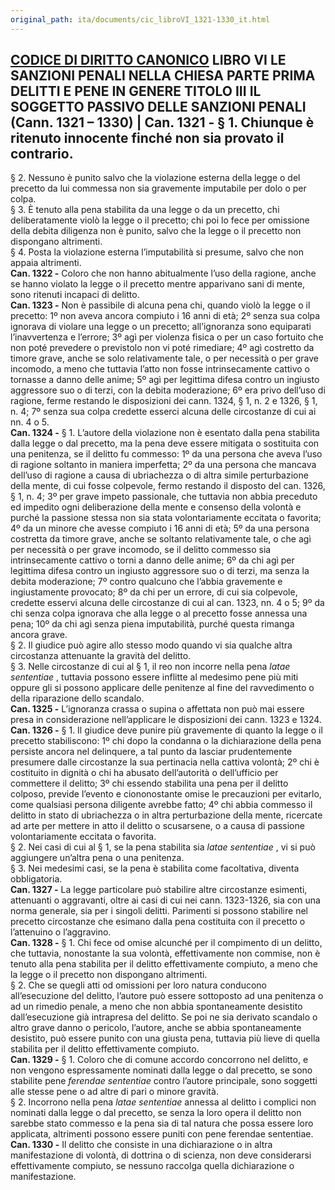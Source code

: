 ```yaml
---
original_path: ita/documents/cic_libroVI_1321-1330_it.html
---
```


**[CODICE DI DIRITTO CANONICO](../../cic_index_it.html)** LIBRO VI **LE SANZIONI PENALI NELLA CHIESA** PARTE PRIMA DELITTI E PENE IN GENERE TITOLO III **IL SOGGETTO PASSIVO DELLE SANZIONI PENALI** (**Cann. 1321 – 1330)** |  **Can. 1321 -** § 1. Chiunque è ritenuto innocente finché non sia provato il contrario.  
---  
§ 2. Nessuno è punito salvo che la violazione esterna della legge o del precetto da lui commessa non sia gravemente imputabile per dolo o per colpa.  
§ 3. È tenuto alla pena stabilita da una legge o da un precetto, chi deliberatamente violò la legge o il precetto; chi poi lo fece per omissione della debita diligenza non è punito, salvo che la legge o il precetto non dispongano altrimenti.  
§ 4. Posta la violazione esterna l’imputabilità si presume, salvo che non appaia altrimenti.  
**Can. 1322 -** Coloro che non hanno abitualmente l’uso della ragione, anche se hanno violato la legge o il precetto mentre apparivano sani di mente, sono ritenuti incapaci di delitto.  
**Can. 1323 -** Non è passibile di alcuna pena chi, quando violò la legge o il precetto: 1º non aveva ancora compiuto i 16 anni di età; 2º senza sua colpa ignorava di violare una legge o un precetto; all’ignoranza sono equiparati l’inavvertenza e l’errore; 3º agì per violenza fisica o per un caso fortuito che non poté prevedere o previstolo non vi poté rimediare; 4º agì costretto da timore grave, anche se solo relativamente tale, o per necessità o per grave incomodo, a meno che tuttavia l’atto non fosse intrinsecamente cattivo o tornasse a danno delle anime; 5º agì per legittima difesa contro un ingiusto aggressore suo o di terzi, con la debita moderazione; 6º era privo dell’uso di ragione, ferme restando le disposizioni dei cann. 1324, § 1, n. 2 e 1326, § 1, n. 4; 7º senza sua colpa credette esserci alcuna delle circostanze di cui ai nn. 4 o 5.  
**Can. 1324 -** § 1. L’autore della violazione non è esentato dalla pena stabilita dalla legge o dal precetto, ma la pena deve essere mitigata o sostituita con una penitenza, se il delitto fu commesso: 1º da una persona che aveva l’uso di ragione soltanto in maniera imperfetta; 2º da una persona che mancava dell’uso di ragione a causa di ubriachezza o di altra simile perturbazione della mente, di cui fosse colpevole, fermo restando il disposto del can. 1326, § 1, n. 4; 3º per grave impeto passionale, che tuttavia non abbia preceduto ed impedito ogni deliberazione della mente e consenso della volontà e purché la passione stessa non sia stata volontariamente eccitata o favorita; 4º da un minore che avesse compiuto i 16 anni di età; 5º da una persona costretta da timore grave, anche se soltanto relativamente tale, o che agì per necessità o per grave incomodo, se il delitto commesso sia intrinsecamente cattivo o torni a danno delle anime; 6º da chi agì per legittima difesa contro un ingiusto aggressore suo o di terzi, ma senza la debita moderazione; 7º contro qualcuno che l’abbia gravemente e ingiustamente provocato; 8º da chi per un errore, di cui sia colpevole, credette esservi alcuna delle circostanze di cui al can. 1323, nn. 4 o 5; 9º da chi senza colpa ignorava che alla legge o al precetto fosse annessa una pena; 10º da chi agì senza piena imputabilità, purché questa rimanga ancora grave.  
§ 2. Il giudice può agire allo stesso modo quando vi sia qualche altra circostanza attenuante la gravità del delitto.  
§ 3. Nelle circostanze di cui al § 1, il reo non incorre nella pena _latae sententiae_ , tuttavia possono essere inflitte al medesimo pene più miti oppure gli si possono applicare delle penitenze al fine del ravvedimento o della riparazione dello scandalo.  
**Can. 1325 -** L’ignoranza crassa o supina o affettata non può mai essere presa in considerazione nell’applicare le disposizioni dei cann. 1323 e 1324.  
**Can. 1326 -** § 1. Il giudice deve punire più gravemente di quanto la legge o il precetto stabiliscono: 1º chi dopo la condanna o la dichiarazione della pena persiste ancora nel delinquere, a tal punto da lasciar prudentemente presumere dalle circostanze la sua pertinacia nella cattiva volontà; 2º chi è costituito in dignità o chi ha abusato dell’autorità o dell’ufficio per commettere il delitto; 3º chi essendo stabilita una pena per il delitto colposo, previde l’evento e ciononostante omise le precauzioni per evitarlo, come qualsiasi persona diligente avrebbe fatto; 4º chi abbia commesso il delitto in stato di ubriachezza o in altra perturbazione della mente, ricercate ad arte per mettere in atto il delitto o scusarsene, o a causa di passione volontariamente eccitata o favorita.  
§ 2. Nei casi di cui al § 1, se la pena stabilita sia _latae sententiae_ , vi si può aggiungere un’altra pena o una penitenza.  
§ 3. Nei medesimi casi, se la pena è stabilita come facoltativa, diventa obbligatoria.  
**Can. 1327 -** La legge particolare può stabilire altre circostanze esimenti, attenuanti o aggravanti, oltre ai casi di cui nei cann. 1323-1326, sia con una norma generale, sia per i singoli delitti. Parimenti si possono stabilire nel precetto circostanze che esimano dalla pena costituita con il precetto o l’attenuino o l’aggravino.  
**Can. 1328 -** § 1. Chi fece od omise alcunché per il compimento di un delitto, che tuttavia, nonostante la sua volontà, effettivamente non commise, non è tenuto alla pena stabilita per il delitto effettivamente compiuto, a meno che la legge o il precetto non dispongano altrimenti.  
§ 2. Che se quegli atti od omissioni per loro natura conducono all’esecuzione del delitto, l’autore può essere sottoposto ad una penitenza o ad un rimedio penale, a meno che non abbia spontaneamente desistito dall’esecuzione già intrapresa del delitto. Se poi ne sia derivato scandalo o altro grave danno o pericolo, l’autore, anche se abbia spontaneamente desistito, può essere punito con una giusta pena, tuttavia più lieve di quella stabilita per il delitto effettivamente compiuto.  
**Can. 1329 -** § 1. Coloro che di comune accordo concorrono nel delitto, e non vengono espressamente nominati dalla legge o dal precetto, se sono stabilite pene _ferendae sententiae_ contro l’autore principale, sono soggetti alle stesse pene o ad altre di pari o minore gravità.  
§ 2. Incorrono nella pena _latae sententiae_ annessa al delitto i complici non nominati dalla legge o dal precetto, se senza la loro opera il delitto non sarebbe stato commesso e la pena sia di tal natura che possa essere loro applicata, altrimenti possono essere puniti con pene ferendae sententiae.  
**Can. 1330 -** Il delitto che consiste in una dichiarazione o in altra manifestazione di volontà, di dottrina o di scienza, non deve considerarsi effettivamente compiuto, se nessuno raccolga quella dichiarazione o manifestazione.
